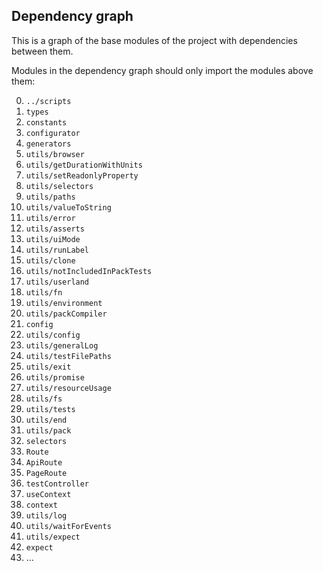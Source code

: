 ## Dependency graph

This is a graph of the base modules of the project with dependencies between them.

Modules in the dependency graph should only import the modules above them:

0. `../scripts`
1. `types`
2. `constants`
3. `configurator`
4. `generators`
5. `utils/browser`
6. `utils/getDurationWithUnits`
7. `utils/setReadonlyProperty`
8. `utils/selectors`
9. `utils/paths`
10. `utils/valueToString`
11. `utils/error`
12. `utils/asserts`
13. `utils/uiMode`
14. `utils/runLabel`
15. `utils/clone`
16. `utils/notIncludedInPackTests`
17. `utils/userland`
18. `utils/fn`
19. `utils/environment`
20. `utils/packCompiler`
21. `config`
22. `utils/config`
23. `utils/generalLog`
24. `utils/testFilePaths`
25. `utils/exit`
26. `utils/promise`
27. `utils/resourceUsage`
28. `utils/fs`
29. `utils/tests`
30. `utils/end`
31. `utils/pack`
32. `selectors`
33. `Route`
34. `ApiRoute`
35. `PageRoute`
36. `testController`
37. `useContext`
38. `context`
39. `utils/log`
40. `utils/waitForEvents`
41. `utils/expect`
42. `expect`
43. ...
